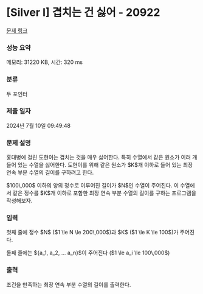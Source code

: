 # [Silver I] 겹치는 건 싫어 - 20922 

[문제 링크](https://www.acmicpc.net/problem/20922) 

### 성능 요약

메모리: 31220 KB, 시간: 320 ms

### 분류

두 포인터

### 제출 일자

2024년 7월 10일 09:49:48

### 문제 설명

<p>홍대병에 걸린 도현이는 겹치는 것을 매우 싫어한다. 특히 수열에서 같은 원소가 여러 개 들어 있는 수열을 싫어한다. 도현이를 위해 같은 원소가 $K$개 이하로 들어 있는 최장 연속 부분 수열의 길이를 구하려고 한다.</p>

<p>$100\,000$ 이하의 양의 정수로 이루어진 길이가 $N$인 수열이 주어진다.  이 수열에서 같은 정수를 $K$개 이하로 포함한 최장 연속 부분 수열의 길이를 구하는 프로그램을 작성해보자.</p>

### 입력 

 <p>첫째 줄에 정수 $N$ ($1 \le N \le 200\,000$)과 $K$ ($1 \le K \le 100$)가 주어진다.</p>

<p>둘째 줄에는 ${a_1, a_2, ... a_n}$이 주어진다 ($1 \le a_i \le 100\,000$)</p>

### 출력 

 <p>조건을 만족하는 최장 연속 부분 수열의 길이를 출력한다.</p>

